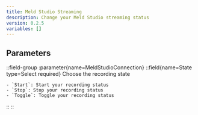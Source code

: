```yaml
---
title: Meld Studio Streaming
description: Change your Meld Studio streaming status
version: 0.2.5
variables: []
---
```


## Parameters
::field-group
  :parameter{name=MeldStudioConnection}
  ::field{name=State type=Select required}
    Choose the recording state

    - `Start`: Start your recording status
    - `Stop`: Stop your recording status
    - `Toggle`: Toggle your recording status
  ::
::
